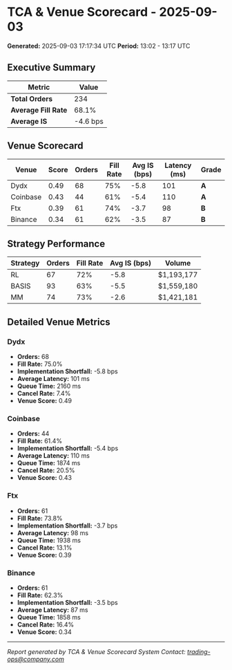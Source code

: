 # TCA & Venue Scorecard - 2025-09-03

**Generated:** 2025-09-03 17:17:34 UTC
**Period:** 13:02 - 13:17 UTC

## Executive Summary

| Metric | Value |
|--------|-------|
| **Total Orders** | 234 |
| **Average Fill Rate** | 68.1% |
| **Average IS** | -4.6 bps |

## Venue Scorecard

| Venue | Score | Orders | Fill Rate | Avg IS (bps) | Latency (ms) | Grade |
|-------|-------|--------|-----------|--------------|--------------|-------|
| Dydx | 0.49 | 68 | 75% | -5.8 | 101 | **A** |
| Coinbase | 0.43 | 44 | 61% | -5.4 | 110 | **A** |
| Ftx | 0.39 | 61 | 74% | -3.7 | 98 | **B** |
| Binance | 0.34 | 61 | 62% | -3.5 | 87 | **B** |

## Strategy Performance

| Strategy | Orders | Fill Rate | Avg IS (bps) | Volume |
|----------|--------|-----------|--------------|--------|
| RL | 67 | 72% | -5.8 | $1,193,177 |
| BASIS | 93 | 63% | -5.5 | $1,559,180 |
| MM | 74 | 73% | -2.6 | $1,421,181 |

## Detailed Venue Metrics

### Dydx

- **Orders:** 68
- **Fill Rate:** 75.0%
- **Implementation Shortfall:** -5.8 bps
- **Average Latency:** 101 ms
- **Queue Time:** 2160 ms
- **Cancel Rate:** 7.4%
- **Venue Score:** 0.49

### Coinbase

- **Orders:** 44
- **Fill Rate:** 61.4%
- **Implementation Shortfall:** -5.4 bps
- **Average Latency:** 110 ms
- **Queue Time:** 1874 ms
- **Cancel Rate:** 20.5%
- **Venue Score:** 0.43

### Ftx

- **Orders:** 61
- **Fill Rate:** 73.8%
- **Implementation Shortfall:** -3.7 bps
- **Average Latency:** 98 ms
- **Queue Time:** 1938 ms
- **Cancel Rate:** 13.1%
- **Venue Score:** 0.39

### Binance

- **Orders:** 61
- **Fill Rate:** 62.3%
- **Implementation Shortfall:** -3.5 bps
- **Average Latency:** 87 ms
- **Queue Time:** 1858 ms
- **Cancel Rate:** 16.4%
- **Venue Score:** 0.34


---

*Report generated by TCA & Venue Scorecard System*
*Contact: trading-ops@company.com*
